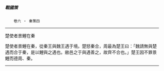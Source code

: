 

##### 戰國策
　　`卷六 ‧ 秦策四`

* * *

楚使者景鯉在秦

楚使者景鯉在秦，從秦王與魏王遇于境。楚怒秦合，周最為楚王曰：「魏請無與楚遇而合于秦，是以鯉與之遇也。敝邑之于與遇善之，故齊不合也。」楚王因不罪景鯉而德周、秦。

* * *

